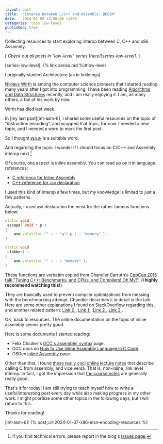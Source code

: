 ```yaml
---
layout: post
title:  "Interop Between C/C++ and Assembly: BEGIN"
date:   2024-01-09 22:00:00 +1300
categories: code low-level
published: true
---
```


Collecting resources to start exploring interop between C, C++ and x86 Assembly.

[ *Check out all posts in "low-level" series [here][series-low-level].* ]

[series-low-level]: {% link series.md %}#low-level

I originally studied Architecture (as in buildings).

[Niklaus Wirth][wikipedia-niklaus-wirth] is among the computer science pioneers that I started reading many years after I got into programming. I have been reading [Algorithms and Data Structures][wikipedia-algorithms-data-structures] recently, and I am really enjoying it. I am, as many others, a fan of his work by now.

Wirth has died last week.

In [my last post][int-asm-6], I shared some useful resources on the topic of "instruction encoding", and wrapped that topic, for now. I needed a new topic, and I needed a word to mark the first post.

So I thought [`BEGIN`][pascal-language-constructs] is a suitable word.

And regarding the topic: I wonder if I should focus on C/C++ and Assembly interop next.[^1]

Of course, one aspect is inline assembly. You can read up on it in language references:
- [C reference for Inline Assembly][c-ref-asm]
- [C++ reference for `asm` declaration][cpp-ref-asm]

I used this kind of interop a few times, but my knowledge is limited to just a few patterns.

Actually, I used `asm` declaration the most for the rather famous functions below:

``` c++
static void
 escape( void * p )
{
    asm volatile( "" : : "g"( p ) : "memory" );
}

static void
 clobber( )
{
    asm volatile( "" : : : "memory" );
}
```

These functions are verbatim copied from Chandler Carruth's [CppCon 2015 talk "Tuning C++: Benchmarks, and CPUs, and Compilers! Oh My!"][cppcon-2015-carruth-benchmark]. (**I highly recommend watching this!**)

They are basically used to prevent compiler optimizations from messing with the benchmarking attempt. Chandler describes it in detail in the talk. Here are some other explanations I found on StackOverflow regarding this, and another related pattern: [ Link 0 ][so-answer-0], [ Link 1 ][so-answer-1], [ Link 2 ][so-answer-2], [ Link 3 ][so-answer-3].

OK, back to resources. The online documentation on the topic of inline assembly seems pretty good.

Here is some documents I started reading:
- Félix Cloutier's [GCC's assembler syntax][felix-gcc-asm] page.
- GCC docs on [How to Use Inline Assembly Language in C Code][gcc-inline-asm].
- OSDev [Inline Assembly][osdev-inline-assembly] page.

Other than that, I found [these really cool online lecture notes][fullcoll-cs241-asm-to-c] that describe calling C from assembly, and vice versa. That is, non-inline, link level interop. In fact, I got the impression that [the course notes][fullcoll-cs241] are generally really good.

That's it for today! I am still trying to teach myself how to write a useful/interesting post every day while also making progress in my other work. I might prioritize some other topics in the following days, but I will return to this.

Thanks for reading!

[^1]: If you find technical errors, please report in the blog's [Issues page][report].

[report]: https://github.com/kenanb/kenanb-blog/issues


[int-asm-6]: {% post_url 2024-01-07-x86-insn-encoding-resources %}

[wikipedia-niklaus-wirth]: https://en.wikipedia.org/wiki/Niklaus_Wirth
[wikipedia-algorithms-data-structures]: https://en.wikipedia.org/wiki/Algorithms_%2B_Data_Structures_%3D_Programs
[pascal-language-constructs]: https://en.wikipedia.org/wiki/Pascal_(programming_language)#Language_constructs
[cppcon-2015-carruth-benchmark]: https://youtu.be/nXaxk27zwlk?feature=shared&t=2473
[c-ref-asm]: https://en.cppreference.com/w/c/language/asm
[cpp-ref-asm]: https://en.cppreference.com/w/cpp/language/asm
[gcc-inline-asm]: https://gcc.gnu.org/onlinedocs/gcc/extensions-to-the-c-language-family/how-to-use-inline-assembly-language-in-c-code.html
[felix-gcc-asm]: https://www.felixcloutier.com/documents/gcc-asm.html
[osdev-inline-assembly]: https://wiki.osdev.org/Inline_Assembly
[fullcoll-cs241-asm-to-c]: https://staffwww.fullcoll.edu/aclifton/cs241/lecture-asm-to-c-interop.html
[fullcoll-cs241]: https://staffwww.fullcoll.edu/aclifton/courses/cs241/
[so-answer-0]: https://stackoverflow.com/q/38250846
[so-answer-1]: https://stackoverflow.com/a/40149692
[so-answer-2]: https://stackoverflow.com/a/52208443
[so-answer-3]: https://stackoverflow.com/a/44566496

